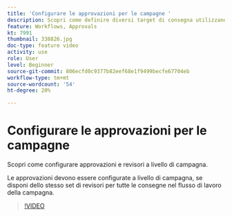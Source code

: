 ```yaml
---
title: 'Configurare le approvazioni per le campagne '
description: Scopri come definire diversi target di consegna utilizzando un flusso di lavoro di targeting.
feature: Workflows, Approvals
kt: 7991
thumbnail: 338826.jpg
doc-type: feature video
activity: use
role: User
level: Beginner
source-git-commit: 806ecfd0c9377b82eef68e1f9499becfe67704eb
workflow-type: tm+mt
source-wordcount: '54'
ht-degree: 20%

---
```



# Configurare le approvazioni per le campagne

Scopri come configurare approvazioni e revisori a livello di campagna.  

Le approvazioni devono essere configurate a livello di campagna, se disponi dello stesso set di revisori per tutte le consegne nel flusso di lavoro della campagna.

>[!VIDEO](https://video.tv.adobe.com/v/338826?quality=12)
